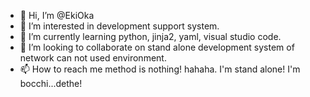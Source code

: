 - 👋 Hi, I’m @EkiOka
- 👀 I’m interested in development support system.
- 🌱 I’m currently learning python, jinja2, yaml, visual studio code.
- 💞️ I’m looking to collaborate on stand alone development system of network can not used environment.
- 📫 How to reach me method is nothing! hahaha. I'm stand alone! I'm bocchi...dethe!
